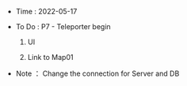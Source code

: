 - Time : 2022-05-17

- To Do : P7 - Teleporter begin

    1. UI

    2. Link to Map01

- Note ： Change the connection for Server and DB